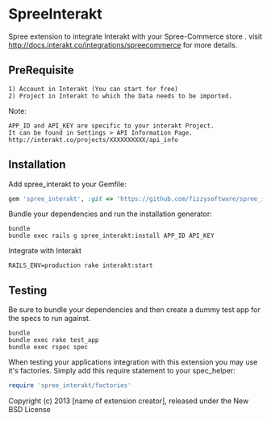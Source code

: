 SpreeInterakt
=============

Spree extension to integrate Interakt with your Spree-Commerce store .
visit <a href='http://docs.interakt.co/integrations/spreecommerce' target='_blank'>http://docs.interakt.co/integrations/spreecommerce</a> for more details.

PreRequisite
------------

```shell
1) Account in Interakt (You can start for free)
2) Project in Interakt to which the Data needs to be imported.
```

Note:

```shell
APP_ID and API_KEY are specific to your interakt Project.
It can be found in Settings > API Information Page.
http://interakt.co/projects/XXXXXXXXXX/api_info
```

Installation
------------

Add spree_interakt to your Gemfile:

```ruby
gem 'spree_interakt', :git => 'https://github.com/fizzysoftware/spree_interakt.git'
```

Bundle your dependencies and run the installation generator:

```shell
bundle
bundle exec rails g spree_interakt:install APP_ID API_KEY
```

Integrate with Interakt

```shell
RAILS_ENV=production rake interakt:start
```

Testing
-------

Be sure to bundle your dependencies and then create a dummy test app for the specs to run against.

```shell
bundle
bundle exec rake test_app
bundle exec rspec spec
```

When testing your applications integration with this extension you may use it's factories.
Simply add this require statement to your spec_helper:

```ruby
require 'spree_interakt/factories'
```

Copyright (c) 2013 [name of extension creator], released under the New BSD License
